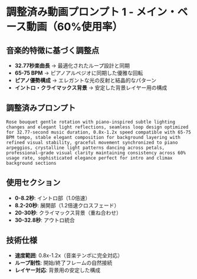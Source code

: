 # 調整済み動画プロンプト 1 - メイン・ベース動画（60%使用率）

## 音楽的特徴に基づく調整点
- **32.77秒楽曲長** → 最適化されたループ設計と同期
- **65-75 BPM** → ピアノアルペジオに同期した優雅な回転
- **ピアノ優勢構成** → エレガントな光の反射と結晶的なパターン
- **イントロ・クライマックス背景** → 安定した背景レイヤー用の構成

## 調整済みプロンプト
```
Rose bouquet gentle rotation with piano-inspired subtle lighting changes and elegant light reflections, seamless loop design optimized for 32.77-second music duration, 0.8x-1.2x speed compatible with 65-75 BPM tempo, stable elegant composition for background layering with refined visual stability, graceful movement synchronized to piano arpeggios, crystalline light patterns dancing across petals, professional-grade visual clarity maintaining consistency across 60% usage rate, sophisticated elegance perfect for intro and climax background sections
```

## 使用セクション
- **0-8.2秒**: イントロ部（1.0倍速）
- **8.2-20秒**: 展開部（1.2倍速クロスフェード）
- **20-30秒**: クライマックス背景（重ね合わせ）
- **30-32.8秒**: アウトロ統合

## 技術仕様
- **速度範囲**: 0.8x-1.2x（音楽テンポに完全対応）
- **ループ耐性**: 開始/終了フレームの自然接続
- **レイヤー対応**: 背景用の安定した構成
